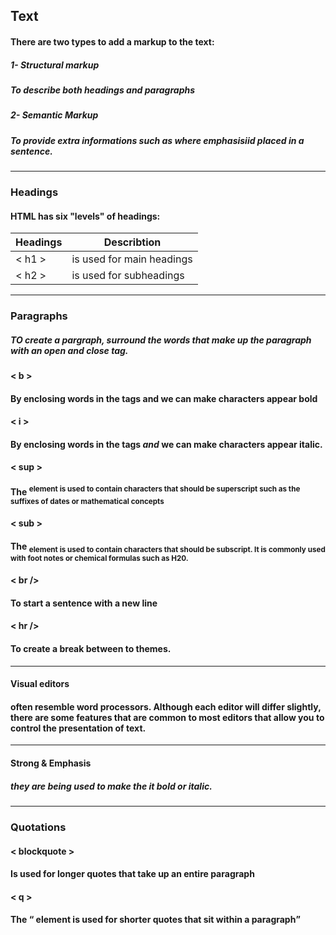## Text
#### There are two types to add a markup to the text:
##### 1- Structural markup
##### To describe both headings and paragraphs
##### 2- Semantic Markup 
##### To provide extra informations such as where emphasisiid placed in a sentence.
-----
### Headings
#### HTML has six "levels" of headings:
Headings | Describtion
---- | ------
< h1 > | is used for main headings
< h2 > | is used for subheadings
------
### Paragraphs
##### TO create a pargraph, surround the words that make up the paragraph with an open and close tag.

#### < b > 
#### By enclosing words in the tags <b> and </b> we can make characters appear bold

#### < i > 
#### By enclosing words in the tags <i> and </i> we can make characters appear italic.

#### < sup >
#### The <sup> element is used to contain characters that should be superscript such as the suffixes of dates or mathematical concepts

#### < sub >
#### The <sub> element is used to contain characters that should be subscript. It is commonly used with foot notes or chemical formulas such as H20.

#### < br />
#### To start a sentence with a new line

#### < hr />
#### To create a break between to themes.
------
#### Visual editors
#### often resemble word processors. Although each editor will differ slightly, there are some features that are common to most editors that allow you to control the presentation of text.
------
#### Strong & Emphasis
##### they are being used to make the it bold or italic.
_______
### Quotations
#### < blockquote >
#### Is used for longer quotes that take up an entire paragraph
#### < q >
#### The <q> element is used for shorter quotes that sit within a paragraph

